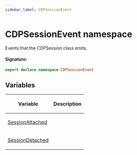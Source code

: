 ```yaml
---
sidebar_label: CDPSessionEvent
---
```


# CDPSessionEvent namespace

Events that the CDPSession class emits.

#### Signature:

```typescript
export declare namespace CDPSessionEvent
```

## Variables

<table><thead><tr><th>

Variable

</th><th>

Description

</th></tr></thead>
<tbody><tr><td>

<span id="sessionattached">[SessionAttached](./puppeteer.cdpsessionevent.sessionattached.md)</span>

</td><td>

</td></tr>
<tr><td>

<span id="sessiondetached">[SessionDetached](./puppeteer.cdpsessionevent.sessiondetached.md)</span>

</td><td>

</td></tr>
</tbody></table>
